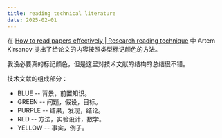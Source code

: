 ```yaml
---
title: reading technical literature
date: 2025-02-01
---
```


在 [How to read papers effectively | Research reading technique](https://www.youtube.com/watch?v=4yOm4kklKIA&list=PLgtmMKe4spCNiUNj4s_nGWhRujsUgvNOR&ab_channel=ArtemKirsanov) 中 Artem Kirsanov 提出了给论文的内容按照类型标记颜色的方法。

我没必要真的标记颜色，但是这里对技术文献的结构的总结很不错。

技术文献的组成部分：

- BLUE -- 背景，前置知识。
- GREEN -- 问题，假设，目标。
- PURPLE -- 结果，发现，结论。
- RED -- 方法，实验设计，数学。
- YELLOW -- 事实，例子。
